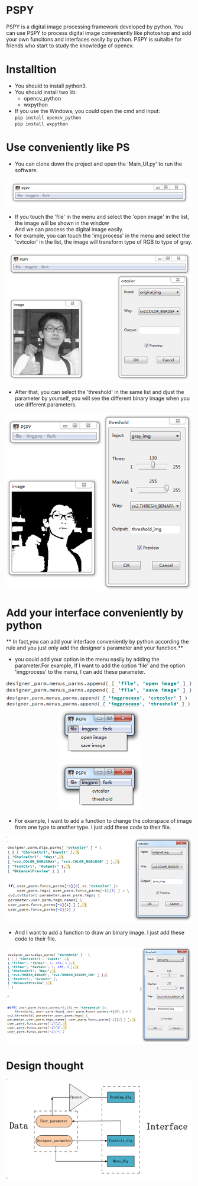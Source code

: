 # PSPY
PSPY is a digital image processing framework developed by python. You can use PSPY to process digital image conveniently like photoshop and add your own funcitons and interfaces easily by python. 
PSPY is suitalbe for friends who start to study the knowledge of opencv.
# Installtion
- You should to install python3.</br> 
- You should install two lib:</br>
  - opencv_python</br>
  - wxpython</br>
- If you use the Windows, you could open the cmd and input:</br>
`
pip install opencv_python 
`</br>
`
pip install wxpython 
`
# Use conveniently like PS
- You can clone down the project and open the 'Main_UI.py' to run the software.</br>

<div align=center><img src=https://github.com/HamburgerZ/PSPY/blob/master/picture/PSPY_menu.PNG/></div>

- If you touch the 'file' in the menu and select the 'open image' in the list, the image will be shown in the window</br>
And we can process the digital image easily.</br>
- for example, you can touch the 'imgprocess' in the menu and select the 'cvtcolor' in the list, 
the image will transform type of RGB to type of gray.

<div align=center><img src=https://github.com/HamburgerZ/PSPY/blob/master/picture/cvt_process.PNG/></div>

- After that, you can select the 'threshold' in the same list and djust the parameter by yourself, 
you will see the different binary image when you use different parameters.</br>

<div align=center><img src=https://github.com/HamburgerZ/PSPY/blob/master/picture/thres_process.PNG/></div>

# Add your interface conveniently by python
** In fact,you can add your interface conveniently by python according the rule and you just only add the designer's parameter and your function.**
- you could add your option in the menu easily by adding the parameter.For example, If I want to add the option 'file' and the option 'imgprocess' to the menu, I can add these parameter.

<div align=center><img src=https://github.com/HamburgerZ/PSPY/blob/master/picture/file_parm.PNG/></div>
<div align=center><img src=https://github.com/HamburgerZ/PSPY/blob/master/picture/imgprocess_parm.PNG/></div>

<div align=center><img src=https://github.com/HamburgerZ/PSPY/blob/master/picture/file_menu.png/></div>
<div align=center><img src=https://github.com/HamburgerZ/PSPY/blob/master/picture/imgprocess_menu.png/></div>

- For example, I want to add a function to change the colorspace of image from one type to another type. I just add these code to their file.

<div align=center><img src=https://github.com/HamburgerZ/PSPY/blob/master/picture/cvt_parm.PNG/></div>

- And I want to add a function to draw an binary image. I just add these code to their file.

<div align=center><img src=https://github.com/HamburgerZ/PSPY/blob/master/picture/thres_parm.PNG/></div>

# Design thought

<div align=center><img src=https://github.com/HamburgerZ/PSPY/blob/master/picture/design_thought.PNG/></div>

          



